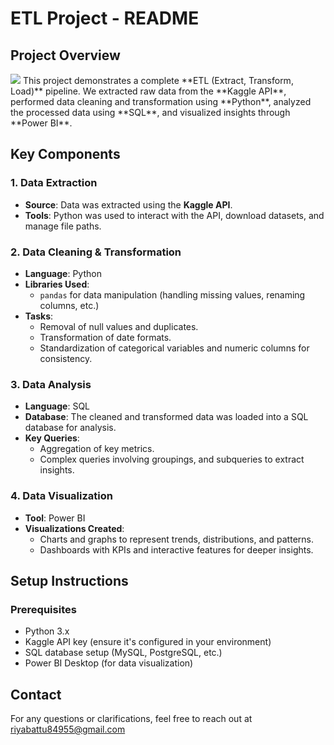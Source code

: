 # ETL Project - README

## Project Overview
<image src="https://github.com/RiyaBattu/ETL_Process/blob/main/ETL.png">
This project demonstrates a complete **ETL (Extract, Transform, Load)** pipeline. We extracted raw data from the **Kaggle API**, performed data cleaning and transformation using **Python**, analyzed the processed data using **SQL**, and visualized insights through **Power BI**.

## Key Components

### 1. **Data Extraction**
   - **Source**: Data was extracted using the **Kaggle API**.
   - **Tools**: Python was used to interact with the API, download datasets, and manage file paths.

### 2. **Data Cleaning & Transformation**
   - **Language**: Python
   - **Libraries Used**:
     - `pandas` for data manipulation (handling missing values, renaming columns, etc.)
   - **Tasks**:
     - Removal of null values and duplicates.
     - Transformation of date formats.
     - Standardization of categorical variables and numeric columns for consistency.

### 3. **Data Analysis**
   - **Language**: SQL
   - **Database**: The cleaned and transformed data was loaded into a SQL database for analysis.
   - **Key Queries**:
     - Aggregation of key metrics.
     - Complex queries involving groupings, and subqueries to extract insights.

### 4. **Data Visualization**
   - **Tool**: Power BI
   - **Visualizations Created**:
     - Charts and graphs to represent trends, distributions, and patterns.
     - Dashboards with KPIs and interactive features for deeper insights.

## Setup Instructions

### Prerequisites
- Python 3.x
- Kaggle API key (ensure it's configured in your environment)
- SQL database setup (MySQL, PostgreSQL, etc.)
- Power BI Desktop (for data visualization)


## Contact
For any questions or clarifications, feel free to reach out at riyabattu84955@gmail.com 

